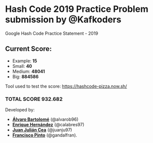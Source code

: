 # Hash Code 2019 Practice Problem submission by @Kafkoders
Google Hash Code Practice Statement - 2019

## Current Score:
  - Example: **15**
  - Small: **40**
  - Medium: **48041**
  - Big: **884586**
  
  Tool used to test the score: https://hashcode-pizza.now.sh/
  
### TOTAL SCORE 932.682 

Developed by:
- **[Álvaro Bartolomé](https://www.linkedin.com/in/alvarob96/)** (@alvarob96)
- **[Enrique Hernández](https://www.linkedin.com/in/enrique-hern%C3%A1ndez-calabr%C3%A9s-62a74616a/)** (@calabres97)
- **[Juan Julián Cea](https://www.linkedin.com/in/juan-julian-cea-moran/)** (@juanju97)
- **[Francisco Pinto](https://www.linkedin.com/in/franpintosantos/)** (@gandalfran).
